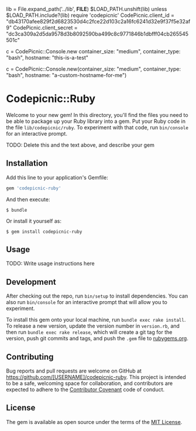 lib = File.expand_path('../lib', __FILE__)
$LOAD_PATH.unshift(lib) unless $LOAD_PATH.include?(lib)
require 'codepicnic'
CodePicnic.client_id = "db43170afee829f2d6823530d4c2fce22d103c2a16fc6241d32e9f37f5e32af9"
CodePicnic.client_secret = "dc3ca309a2d5da9578d3b8092590ba499c8c9771846b1dbfff04cb265545501c"

c = CodePicnic::Console.new container_size: "medium", container_type: "bash", hostname: "this-is-a-test"



c = CodePicnic::Console.new(container_size: "medium", container_type: "bash", hostname: "a-custom-hostname-for-me")

# Codepicnic::Ruby

Welcome to your new gem! In this directory, you'll find the files you need to be able to package up your Ruby library into a gem. Put your Ruby code in the file `lib/codepicnic/ruby`. To experiment with that code, run `bin/console` for an interactive prompt.

TODO: Delete this and the text above, and describe your gem

## Installation

Add this line to your application's Gemfile:

```ruby
gem 'codepicnic-ruby'
```

And then execute:

    $ bundle

Or install it yourself as:

    $ gem install codepicnic-ruby

## Usage

TODO: Write usage instructions here

## Development

After checking out the repo, run `bin/setup` to install dependencies. You can also run `bin/console` for an interactive prompt that will allow you to experiment.

To install this gem onto your local machine, run `bundle exec rake install`. To release a new version, update the version number in `version.rb`, and then run `bundle exec rake release`, which will create a git tag for the version, push git commits and tags, and push the `.gem` file to [rubygems.org](https://rubygems.org).

## Contributing

Bug reports and pull requests are welcome on GitHub at https://github.com/[USERNAME]/codepicnic-ruby. This project is intended to be a safe, welcoming space for collaboration, and contributors are expected to adhere to the [Contributor Covenant](http://contributor-covenant.org) code of conduct.


## License

The gem is available as open source under the terms of the [MIT License](http://opensource.org/licenses/MIT).

